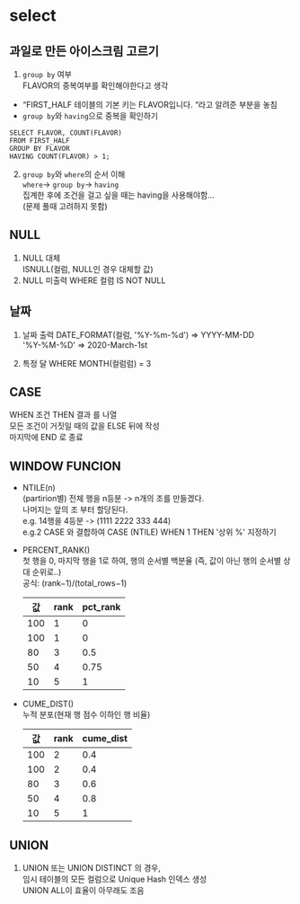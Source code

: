 # select

## 과일로 만든 아이스크림 고르기
1. `group by` 여부 <br>
  FLAVOR의 중복여부를 확인해야한다고 생각<br>
  - “FIRST_HALF 테이블의 기본 키는 FLAVOR입니다. “라고 알려준 부분을 놓침  
  -  `group by`와 `having`으로 중복을 확인하기  
   ```
   SELECT FLAVOR, COUNT(FLAVOR)
   FROM FIRST_HALF
   GROUP BY FLAVOR
   HAVING COUNT(FLAVOR) > 1;
   ```  

2. `group by`와 `where`의 순서 이해<br>
    `where`→ `group by`→ `having`<br>
    집계한 후에 조건을 걸고 싶을 때는 having을 사용해야함…<br>
    (문제 풀때 고려하지 못함)<br>

## NULL
1. NULL 대체 <br>
  ISNULL(컬럼, NULL인 경우 대체할 값)
2. NULL 미출력
  WHERE 컬럼 IS NOT NULL

## 날짜
1. 날짜 출력
  DATE_FORMAT(컬럼, '%Y-%m-%d') => YYYY-MM-DD<br>
  '%Y-%M-%D' => 2020-March-1st 

2. 특정 달
  WHERE MONTH(컬럼럼) = 3

## CASE
  WHEN 조건 THEN 결과 를 나열  
  모든 조건이 거짓일 때의 값을 ELSE 뒤에 작성  
  마지막에 END 로 종료

## WINDOW FUNCION
  - NTILE(n)  
  (partirion별) 전체 행을 n등분 -> n개의 조를 만들겠다.  
  나머지는 앞의 조 부터 할당된다.  
  e.g. 14행을 4등분 -> (1111 2222 333 444)  
  e.g.2 CASE 와 결합하여 CASE (NTILE) WHEN 1 THEN '상위 %' 지정하기  
  
  - PERCENT_RANK()  
  첫 행을 0, 마지막 행을 1로 하여, 행의 순서별 백분율 (즉, 값이 아닌 행의 순서별 상대 순위로..)  
  공식: (rank−1)/(total_rows−1)  

    |값|rank|pct_rank|
    |---|---|---|
    |100|1|0|
    |100|1|0|
    |80|3|0.5|
    |50|4|0.75|
    |10|5|1|

  - CUME_DIST()  
  누적 분포(현재 행 점수 이하인 행 비율)  

    |값|rank|cume_dist|
    |---|---|---|
    |100|2|0.4|
    |100|2|0.4|
    |80|3|0.6|
    |50|4|0.8|
    |10|5|1|

## UNION
1. UNION 또는 UNION DISTINCT 의 경우,  
 임시 테이블의 모든 컬럼으로 Unique Hash 인덱스 생성  
 UNION ALL이 효율이 아무래도 조음  

